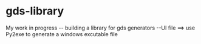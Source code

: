 # gds-library
My work in progress -- building a library for gds generators
--UI file ==> use Py2exe to generate a windows excutable file
